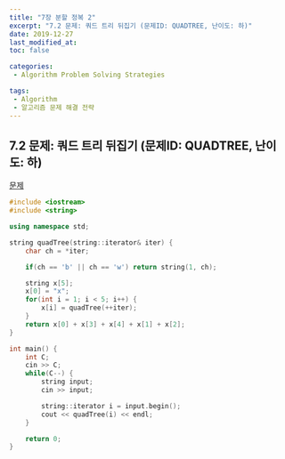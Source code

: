 ```yaml
---
title: "7장 분할 정복 2"
excerpt: "7.2 문제: 쿼드 트리 뒤집기 (문제ID: QUADTREE, 난이도: 하)"
date: 2019-12-27
last_modified_at:
toc: false

categories:
 - Algorithm Problem Solving Strategies

tags:
 - Algorithm
 - 알고리즘 문제 해결 전략
---
```


## 7.2 문제: 쿼드 트리 뒤집기 (문제ID: QUADTREE, 난이도: 하)
[문제](https://algospot.com/judge/problem/read/QUADTREE)

```cpp
#include <iostream>
#include <string>

using namespace std;

string quadTree(string::iterator& iter) {
    char ch = *iter;

    if(ch == 'b' || ch == 'w') return string(1, ch);

    string x[5];
    x[0] = "x";
    for(int i = 1; i < 5; i++) {
        x[i] = quadTree(++iter);
    }
    return x[0] + x[3] + x[4] + x[1] + x[2];
}

int main() {
    int C;
    cin >> C;
    while(C--) {
        string input;
        cin >> input;

        string::iterator i = input.begin();
        cout << quadTree(i) << endl;
    }

    return 0;
}

```